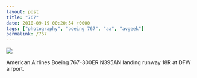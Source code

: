 ```yaml
---
layout: post
title: "767"
date: 2010-09-19 00:20:54 +0000
tags: ["photography", "boeing 767", "aa", "avgeek"]
permalink: /767
---
```




![](http://reluctanthacker.rollett.org/sites/default/files/IMGP8350_1.jpg)

American Airlines Boeing 767-300ER N395AN landing runway 18R at DFW
airport.




